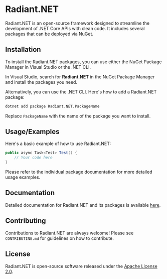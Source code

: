 # Radiant.NET

Radiant.NET is an open-source framework designed to streamline the development of .NET Core APIs with clean code. It includes several packages that can be deployed via NuGet.

## Installation

To install the Radiant.NET packages, you can use either the NuGet Package Manager in Visual Studio or the .NET CLI.

In Visual Studio, search for **Radiant.NET** in the NuGet Package Manager and install the packages you need.

Alternatively, you can use the .NET CLI. Here's how to add a Radiant.NET package:

```bash
dotnet add package Radiant.NET.PackageName
```
Replace `PackageName` with the name of the package you want to install.

## Usage/Examples

Here's a basic example of how to use Radiant.NET:

```c#
public async Task<Test> Test() {
    // Your code here
}
```
Please refer to the individual package documentation for more detailed usage examples.

## Documentation

Detailed documentation for Radiant.NET and its packages is available [here](https://linktodocumentation).

## Contributing

Contributions to Radiant.NET are always welcome! Please see `CONTRIBUTING.md` for guidelines on how to contribute.

## License

Radiant.NET is open-source software released under the [Apache License 2.0](https://choosealicense.com/licenses/apache-2.0/).